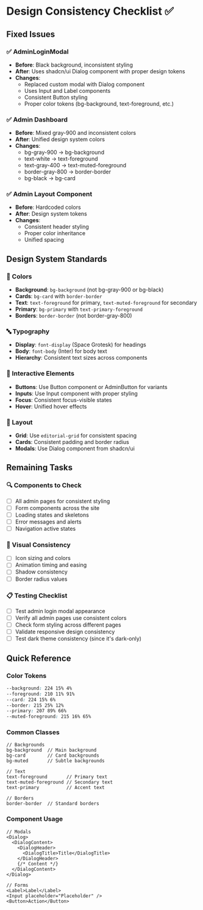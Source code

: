 # Design Consistency Checklist ✅

## Fixed Issues

### ✅ AdminLoginModal
- **Before**: Black background, inconsistent styling
- **After**: Uses shadcn/ui Dialog component with proper design tokens
- **Changes**: 
  - Replaced custom modal with Dialog component
  - Uses Input and Label components
  - Consistent Button styling
  - Proper color tokens (bg-background, text-foreground, etc.)

### ✅ Admin Dashboard
- **Before**: Mixed gray-900 and inconsistent colors
- **After**: Unified design system colors
- **Changes**:
  - bg-gray-900 → bg-background
  - text-white → text-foreground
  - text-gray-400 → text-muted-foreground
  - border-gray-800 → border-border
  - bg-black → bg-card

### ✅ Admin Layout Component
- **Before**: Hardcoded colors
- **After**: Design system tokens
- **Changes**:
  - Consistent header styling
  - Proper color inheritance
  - Unified spacing

## Design System Standards

### 🎨 Colors
- **Background**: `bg-background` (not bg-gray-900 or bg-black)
- **Cards**: `bg-card` with `border-border`
- **Text**: `text-foreground` for primary, `text-muted-foreground` for secondary
- **Primary**: `bg-primary` with `text-primary-foreground`
- **Borders**: `border-border` (not border-gray-800)

### 🔤 Typography
- **Display**: `font-display` (Space Grotesk) for headings
- **Body**: `font-body` (Inter) for body text
- **Hierarchy**: Consistent text sizes across components

### 🎯 Interactive Elements
- **Buttons**: Use Button component or AdminButton for variants
- **Inputs**: Use Input component with proper styling
- **Focus**: Consistent focus-visible states
- **Hover**: Unified hover effects

### 📱 Layout
- **Grid**: Use `editorial-grid` for consistent spacing
- **Cards**: Consistent padding and border radius
- **Modals**: Use Dialog component from shadcn/ui

## Remaining Tasks

### 🔍 Components to Check
- [ ] All admin pages for consistent styling
- [ ] Form components across the site
- [ ] Loading states and skeletons
- [ ] Error messages and alerts
- [ ] Navigation active states

### 🎨 Visual Consistency
- [ ] Icon sizing and colors
- [ ] Animation timing and easing
- [ ] Shadow consistency
- [ ] Border radius values

### 📋 Testing Checklist
- [ ] Test admin login modal appearance
- [ ] Verify all admin pages use consistent colors
- [ ] Check form styling across different pages
- [ ] Validate responsive design consistency
- [ ] Test dark theme consistency (since it's dark-only)

## Quick Reference

### Color Tokens
```css
--background: 224 15% 4%
--foreground: 210 11% 91%
--card: 224 15% 6%
--border: 215 25% 12%
--primary: 207 89% 66%
--muted-foreground: 215 16% 65%
```

### Common Classes
```tsx
// Backgrounds
bg-background  // Main background
bg-card        // Card backgrounds
bg-muted       // Subtle backgrounds

// Text
text-foreground       // Primary text
text-muted-foreground // Secondary text
text-primary          // Accent text

// Borders
border-border  // Standard borders
```

### Component Usage
```tsx
// Modals
<Dialog>
  <DialogContent>
    <DialogHeader>
      <DialogTitle>Title</DialogTitle>
    </DialogHeader>
    {/* Content */}
  </DialogContent>
</Dialog>

// Forms
<Label>Label</Label>
<Input placeholder="Placeholder" />
<Button>Action</Button>
```
